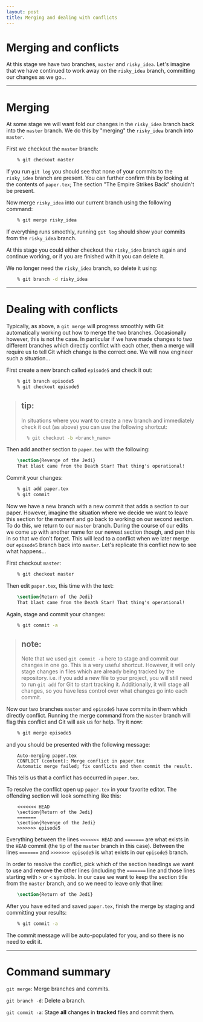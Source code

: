 ```yaml
---
layout: post
title: Merging and dealing with conflicts
---
```


# Merging and conflicts

At this stage we have two branches, ``master`` and ``risky_idea``.  Let's
imagine that we have continued to work away on the ``risky_idea`` branch,
committing our changes as we go...

--------

# Merging

At some stage we will want fold our changes in the ``risky_idea`` branch back
into the ``master`` branch.  We do this by "merging" the ``risky_idea`` branch
into ``master``.

First we checkout the ``master`` branch:

```bash
    % git checkout master
```

If you run ``git log`` you should see that none of your commits to the
``risky_idea`` branch are present.  You can further confirm this by looking at
the contents of ``paper.tex``; The section "The Empire Strikes Back" shouldn't
be present.

Now merge ``risky_idea`` into our current branch using the following command:

```bash
    % git merge risky_idea
```

If everything runs smoothly, running ``git log`` should show your commits from
the ``risky_idea`` branch.

At this stage you could either checkout the ``risky_idea`` branch again and
continue working, or if you are finished with it you can delete it.  

We no longer need the ``risky_idea`` branch, so delete it using:

```bash
    % git branch -d risky_idea
```

--------

# Dealing with conflicts

Typically, as above, a ``git merge`` will progress smoothly with Git
automatically working out how to merge the two branches.  Occasionally however,
this is not the case.  In particular if we have made changes to two different
branches which directly conflict with each other, then a merge will require us
to tell Git which change is the correct one.  We will now engineer such a
situation...

First create a new branch called ``episode5`` and check it out:

```bash
    % git branch episode5
    % git checkout episode5
```

> ## **tip:**
>
>    In situations where you want to create a new branch and immediately check it
>    out (as above) you can use the following shortcut:
>   
>   ```bash
>     % git checkout -b <branch_name>
>   ```

Then add another section to ``paper.tex`` with the following:

```latex
    \section{Revenge of the Jedi}
    That blast came from the Death Star! That thing's operational!
```

Commit your changes:

```bash
    % git add paper.tex
    % git commit
```

Now we have a new branch with a new commit that adds a section to our paper.
However, imagine the situation where we decide we want to leave this section for
the moment and go back to working on our second section.  To do this, we return
to our ``master`` branch.  During the course of our edits we come up with
another name for our newest section though, and pen this in so that we don't
forget.  This will lead to a conflict when we later merge our ``episode5``
branch back into ``master``.  Let's replicate this conflict now to see what
happens...

First checkout ``master``:

```bash
    % git checkout master
```

Then edit ``paper.tex``, this time with the text:

```latex
    \section{Return of the Jedi}
    That blast came from the Death Star! That thing's operational!
```

Again, stage and commit your changes:

```bash
    % git commit -a
```


> ## **note:**
>
>    Note that we used ``git commit -a`` here to stage and commit our changes in
>    one go.  This is a very useful shortcut.  However, it will only stage
>    changes in files which are already being tracked by the repository.  i.e. if
>    you add a new file to your project, you will still need to run ``git add``
>    for Git to start tracking it.  Additionally, it will stage **all** changes,
>    so you have less control over what changes go into each commit.


Now our two branches ``master`` and ``episode5`` have commits in them which
directly conflict.  Running the merge command from the ``master`` branch will
flag this conflict and Git will ask us for help.  Try it now:

```bash
    % git merge episode5
```

and you should be presented with the following message:

```git
    Auto-merging paper.tex
    CONFLICT (content): Merge conflict in paper.tex
    Automatic merge failed; fix conflicts and then commit the result.
```

This tells us that a conflict has occurred in ``paper.tex``.  

To resolve the conflict open up ``paper.tex`` in your favorite editor.  The
offending section will look something like this:

```git
    <<<<<<< HEAD
    \section{Return of the Jedi}
    =======
    \section{Revenge of the Jedi}
    >>>>>>> episode5
```

Everything between the lines ``<<<<<<< HEAD`` and ``=======`` are what exists in
the ``HEAD`` commit (the tip of the ``master`` branch in this case).  Between
the lines ``=======`` and ``>>>>>>> episode5`` is what exists in our
``episode5`` branch.

In order to resolve the conflict, pick which of the section headings we want to
use and remove the other lines (including the ``=======`` line and those lines
starting with ``>`` or ``<`` symbols.  In our case we want to keep the section
title from the ``master`` branch, and so we need to leave only that line:

```latex
    \section{Return of the Jedi}
```

After you have edited and saved ``paper.tex``, finish the merge by staging and
committing your results:

```bash
    % git commit -a 
```

The commit message will be auto-populated for you, and so there is no need to
edit it.

--------

# Command summary

``git merge``: Merge branches and commits.

``git branch -d``: Delete a branch.

``git commit -a``: Stage **all** changes in **tracked** files and commit them.